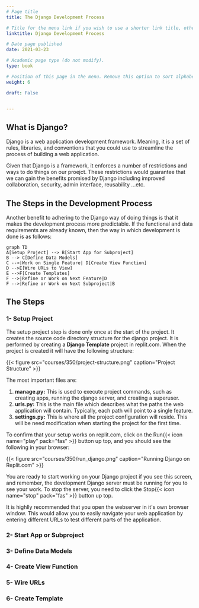 ```yaml
---
# Page title
title: The Django Development Process

# Title for the menu link if you wish to use a shorter link title, otherwise remove this option.
linktitle: Django Development Process

# Date page published
date: 2021-03-23

# Academic page type (do not modify).
type: book

# Position of this page in the menu. Remove this option to sort alphabetically.
weight: 6

draft: False


---
```

## What is Django?

Django is a web application development framework. Meaning, it is a set of rules, libraries, and conventions that you could use to streamline the process of building a web application.

Given that Django is a framework, it enforces a number of restrictions and ways to do things on our proejct. These restrictions would guarantee that we can gain the benefits promised by Django including improved collaboration, security, admin interface, reusability ...etc.

## The Steps in the Development Process

Another benefit to adhering to the Django way of doing things is that it makes the development process more predictable. If the functional and data requirements are already known, then the way in which development is done is as follows:

```mermaid
graph TD
A[Setup Project] --> B[Start App for Subproject]
B --> C[Define Data Models]
C -->|Work on Single Feature| D[Create View Function] 
D -->E[Wire URLs to View]
E -->F[Create Templates]
F -->|Refine or Work on Next Feature|D
F -->|Refine or Work on Next Subproject|B
```

## The Steps
### 1- Setup Project
The setup project step is done only once at the start of the project. It creates the source code directory structure for the django project. It is performed by creating a **Django Template** project in replit.com. When the project is created it will have the following structure:

{{< figure src="courses/350/project-structure.png" caption="Project Structure" >}}

The most important files are:
1. **manage.py:** This is used to execute project commands, such as creating apps, running the django server, and creating a superuser.
2. **urls.py:** This is the main file which describes what the paths the web application will contain. Typically, each path will point to a single feature.
3. **settings.py:** This is where all the project configuration will reside. This will be need modification when starting the project for the first time.

To confirm that your setup works on replit.com, click on the Run{{< icon name="play" pack="fas" >}} button up top, and you should see the following in your browser:

{{< figure src="courses/350/run_django.png" caption="Running Django on Replit.com" >}}

You are ready to start working on your Django project if you see this screen, and remember, the development Django server must be running for you to see your work. To stop the server, you need to click the Stop{{< icon name="stop" pack="fas" >}} button up top.

It is highlly recommended that you open the webserver in it's own browser window. This would allow you to easily navigate your web application by entering different URLs to test different parts of the application.

### 2- Start App or Subproject
### 3- Define Data Models
### 4- Create View Function
### 5- Wire URLs
### 6- Create Template


